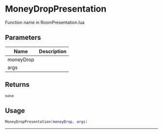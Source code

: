 # MoneyDropPresentation

Function name in RoomPresentation.lua

## Parameters

| Name      | Description |
| --------- | ----------- |
| moneyDrop |             |
| args      |             |

## Returns

`none`

## Usage

```lua
MoneyDropPresentation(moneyDrop, args)
```

---
